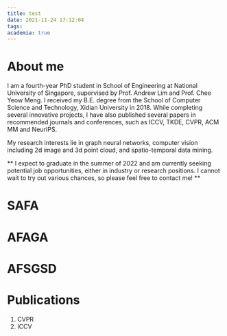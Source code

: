 ```yaml
---
title: test
date: 2021-11-24 17:12:04
tags:
academia: true
---
```

# About me
I am a fourth-year PhD student in School of Engineering at National University of Singapore, supervised by Prof. Andrew Lim and Prof. Chee Yeow Meng. I received my B.E. degree from the School of Computer Science and Technology, Xidian University in 2018. While completing several innovative projects, I have also published several papers in recommended journals and conferences, such as ICCV, TKDE, CVPR, ACM MM and NeurIPS.

My research interests lie in graph neural networks, computer vision including 2d image and 3d point cloud, and spatio-temporal data mining.

** I expect to graduate in the summer of 2022 and am currently seeking potential job opportunities, either in industry or research positions. I cannot wait to try out various chances, so please feel free to contact me! **

# SAFA
# AFAGA
# AFSGSD
# Publications
1. CVPR
2. ICCV